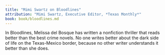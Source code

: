 ```yaml
---
title: "Mimi Swartz on Bloodlines"
attribution: "Mimi Swartz, Executive Editor, *Texas Monthly*"
book: book/bloodlines.md
---
```


In Bloodlines, Melissa del Bosque has written a nonfiction thriller that reads better than the best crime novels. No one writes better about the dark side of life on the Texas-Mexico border, because no other writer understands it better than she does.

